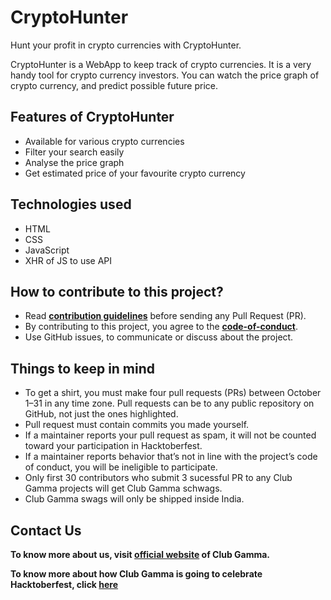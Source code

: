 # CryptoHunter
Hunt your profit in crypto currencies with CryptoHunter.

CryptoHunter is a WebApp to keep track of crypto currencies. It is a very handy tool for crypto currency investors. You can watch the price graph of crypto currency, and predict possible future price. 


## Features of CryptoHunter
- Available for various crypto currencies
- Filter your search easily
- Analyse the price graph
- Get estimated price of your favourite crypto currency


## Technologies used
- HTML
- CSS
- JavaScript
- XHR of JS to use API


## How to contribute to this project?

- Read **[contribution guidelines](CONTRIBUTING.md)** before sending any Pull Request (PR). 
- By contributing to this project, you agree to the **[code-of-conduct](https://github.com/clubgamma/code-of-conduct)**.
- Use GitHub issues, to communicate or discuss about the project. 


## Things to keep in mind

- To get a shirt, you must make four pull requests (PRs) between October 1–31 in any time zone. Pull requests can be to any public repository on GitHub, not just the ones highlighted.
- Pull request must contain commits you made yourself.
- If a maintainer reports your pull request as spam, it will not be counted toward your participation in Hacktoberfest.
- If a maintainer reports behavior that’s not in line with the project’s code of conduct, you will be ineligible to participate.
- Only first 30 contributors who submit 3 sucessful PR to any Club Gamma projects will get Club Gamma schwags.
- Club Gamma swags will only be shipped inside India.


## Contact Us

**To know more about us, visit [official website](https://clubgamma.github.io/) of Club Gamma.**

**To know more about how Club Gamma is going to celebrate Hacktoberfest, click [here](https://clubgamma.github.io/hacktoberfest/)**
